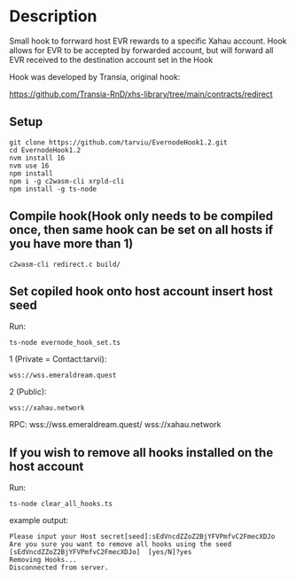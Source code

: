 # Description

Small hook to forrward host EVR rewards to a specific Xahau account.
Hook allows for EVR to be accepted by forwarded account, but will forward all EVR received to the destination account set in the Hook

Hook was developed by Transia, original hook:

https://github.com/Transia-RnD/xhs-library/tree/main/contracts/redirect

## Setup

    git clone https://github.com/tarviu/EvernodeHook1.2.git
    cd EvernodeHook1.2
    nvm install 16
    nvm use 16
    npm install
    npm i -g c2wasm-cli xrpld-cli
    npm install -g ts-node

## Compile hook(Hook only needs to be compiled once, then same hook can be set on all hosts if you have more than 1)

    c2wasm-cli redirect.c build/

## Set copiled hook onto host account insert host seed

Run:

    ts-node evernode_hook_set.ts
1 (Private = Contact:tarvii):

    wss://wss.emeraldream.quest
2 (Public):

    wss://xahau.network
    
RPC:
wss://wss.emeraldream.quest/
wss://xahau.network


## If you wish to remove all hooks installed on the host account

Run:

    ts-node clear_all_hooks.ts

example output:

    Please input your Host secret[seed]:sEdVncdZZoZ2BjYFVPmfvC2FmecXDJo
    Are you sure you want to remove all hooks using the seed [sEdVncdZZoZ2BjYFVPmfvC2FmecXDJo]  [yes/N]?yes
    Removing Hooks...
    Disconnected from server.
